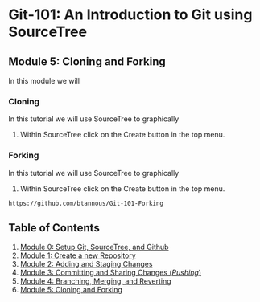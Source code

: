 # Git-101: An Introduction to Git using SourceTree

## Module 5: Cloning and Forking

In this module we will



### Cloning

In this tutorial we will use SourceTree to graphically

1. Within SourceTree click on the Create button in the top menu.

### Forking

In this tutorial we will use SourceTree to graphically

1. Within SourceTree click on the Create button in the top menu.

`https://github.com/btannous/Git-101-Forking`

## Table of Contents

1. [Module 0: Setup Git, SourceTree, and Github](../Module-0)
1. [Module 1: Create a new Repository](../Module-1)
1. [Module 2: Adding and Staging Changes](../Module-2)
1. [Module 3: Committing and Sharing Changes (*Pushing*)](../Module-3)
1. [Module 4: Branching, Merging, and Reverting](../Module-4)
1. [Module 5: Cloning and Forking](../Module-5)